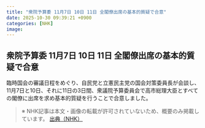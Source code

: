 ```yaml
---
title: "衆院予算委 11月7日 10日 11日 全閣僚出席の基本的質疑で合意"
date: 2025-10-30 09:39:21 +0900
categories: [NHK]
image: 
---
```

## 衆院予算委 11月7日 10日 11日 全閣僚出席の基本的質疑で合意

臨時国会の審議日程をめぐり、自民党と立憲民主党の国会対策委員長が会談し、11月7日と10日、それに11日の3日間、衆議院予算委員会で高市総理大臣とすべての閣僚に出席を求め基本的質疑を行うことで合意しました。

> ※ NHK記事は本文・画像の転載が許可されていないため、概要のみ掲載しています。
[出典（NHK）](http://www3.nhk.or.jp/news/html/20251030/k10014963591000.html)
